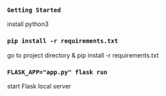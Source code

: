 ### `Getting Started`

install python3

### `pip install -r requirements.txt`

go to project directory & pip install -r requirements.txt

### `FLASK_APP="app.py" flask run`

start Flask local server
